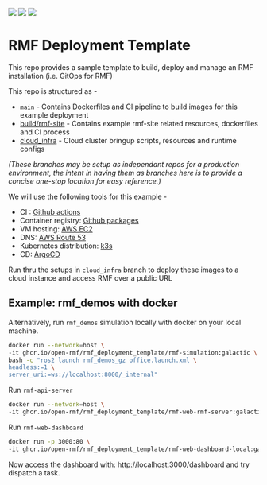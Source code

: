 ![](https://github.com/open-rmf/rmf_deployment_template/workflows/docker-img-galactic/badge.svg)
![](https://github.com/open-rmf/rmf_deployment_template/workflows/docker-img-latest/badge.svg)
![](https://github.com/open-rmf/rmf_deployment_template/workflows/rmf-site-ci/badge.svg)

# RMF Deployment Template
This repo provides a sample template to build, deploy and manage an RMF installation (i.e. GitOps for RMF)

This repo is structured as -
- `main` - Contains Dockerfiles and CI pipeline to build images for this example deployment
- [build/rmf-site](https://github.com/open-rmf/rmf_deployment_template/tree/build/rmf-site) - Contains example rmf-site related resources, dockerfiles and CI process
- [cloud_infra](https://github.com/open-rmf/rmf_deployment_template/tree/cloud_infra) - Cloud cluster bringup scripts, resources and runtime configs

_(These branches may be setup as independant repos for a production environment, the intent in having them as branches here is to provide a concise one-stop location for easy reference.)_

We will use the following tools for this example -
- CI : [Github actions](https://github.com/features/actions)
- Container registry: [Github packages](https://github.com/features/packages)
- VM hosting: [AWS EC2](https://aws.amazon.com/ec2/)
- DNS: [AWS Route 53](https://aws.amazon.com/route53/)
- Kubernetes distribution: [k3s](https://k3s.io) 
- CD: [ArgoCD](https://argoproj.github.io/cd)

Run thru the setups in `cloud_infra` branch to deploy these images to a cloud instance and access RMF over a public URL

## Example: rmf_demos with docker

Alternatively, run `rmf_demos` simulation locally with docker on your local machine.

```bash
docker run --network=host \
-it ghcr.io/open-rmf/rmf_deployment_template/rmf-simulation:galactic \
bash -c "ros2 launch rmf_demos_gz office.launch.xml \
headless:=1 \
server_uri:=ws://localhost:8000/_internal"
```

Run `rmf-api-server`
```bash
docker run --network=host \
-it ghcr.io/open-rmf/rmf_deployment_template/rmf-web-rmf-server:galactic
```

Run `rmf-web-dashboard`
```bash
docker run -p 3000:80 \
-it ghcr.io/open-rmf/rmf_deployment_template/rmf-web-dashboard-local:galactic
```

Now access the dashboard with: http://localhost:3000/dashboard and try dispatch a task.
